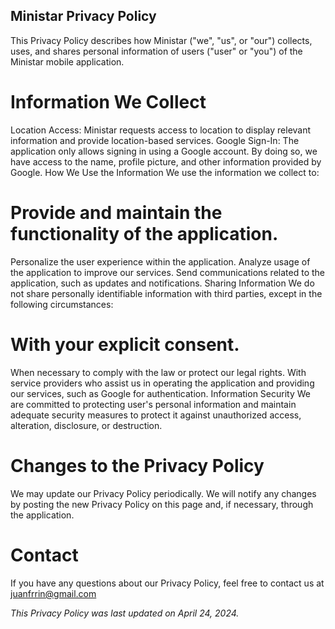 ## Ministar Privacy Policy
This Privacy Policy describes how Ministar ("we", "us", or "our") collects, uses, and shares personal information of users ("user" or "you") of the Ministar mobile application.

# Information We Collect
Location Access: Ministar requests access to location to display relevant information and provide location-based services.
Google Sign-In: The application only allows signing in using a Google account. By doing so, we have access to the name, profile picture, and other information provided by Google.
How We Use the Information
We use the information we collect to:

# Provide and maintain the functionality of the application.
Personalize the user experience within the application.
Analyze usage of the application to improve our services.
Send communications related to the application, such as updates and notifications.
Sharing Information
We do not share personally identifiable information with third parties, except in the following circumstances:

# With your explicit consent.
When necessary to comply with the law or protect our legal rights.
With service providers who assist us in operating the application and providing our services, such as Google for authentication.
Information Security
We are committed to protecting user's personal information and maintain adequate security measures to protect it against unauthorized access, alteration, disclosure, or destruction.

# Changes to the Privacy Policy
We may update our Privacy Policy periodically. We will notify any changes by posting the new Privacy Policy on this page and, if necessary, through the application.

# Contact
If you have any questions about our Privacy Policy, feel free to contact us at juanfrrin@gmail.com

*This Privacy Policy was last updated on April 24, 2024.*
